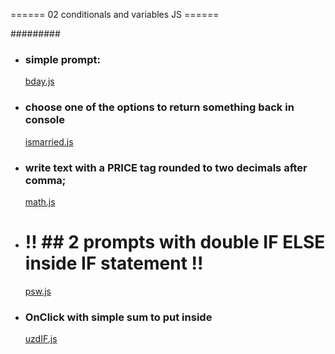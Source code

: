 ====== 02 conditionals and variables JS ======

#########

- ### simple prompt:
  [bday.js](js/bday.js)
- ### choose one of the options to return something back in console
  [ismarried.js](js/ismarried.js)
- ### write text with a PRICE tag rounded to two decimals after comma;

  [math.js](js/math.js)

- # !! ## 2 prompts with double IF ELSE inside IF statement !!
  [psw.js](js/psw.js)
- ### OnClick with simple sum to put inside
  [uzdIF.js](js/uzdIF.js)
